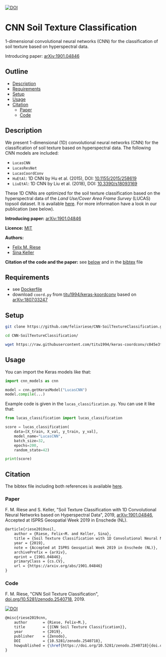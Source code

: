 [![DOI](https://zenodo.org/badge/DOI/10.5281/zenodo.2540718.svg)](https://doi.org/10.5281/zenodo.2540718)

# CNN Soil Texture Classification

1-dimensional convolutional neural networks (CNN) for the classification of soil texture based on hyperspectral data.

Introducing paper: [arXiv:1901.04846](https://arxiv.org/abs/1901.04846)

## Outline

* [Description](#description)
* [Requirements](#requirements)
* [Setup](#setup)
* [Usage](#usage)
* [Citation](#citation)
  * [Paper](#paper)
  * [Code](#code)

## Description

We present 1-dimensional (1D) convolutional neural networks (CNN) for the classification of soil texture based on hyperspectral data. The following CNN models are included:

* `LucasCNN`
* `LucasResNet`
* `LucasCoordConv`
* `HuEtAl`: 1D CNN by Hu et al. (2015), DOI: [10.1155/2015/258619](http://dx.doi.org/10.1155/2015/258619)
* `LiuEtAl`: 1D CNN by Liu et al. (2018), DOI: [10.3390/s18093169](https://dx.doi.org/10.3390%2Fs18093169)

These 1D CNNs are optimized for the soil texture classification based on the hyperspectral data of the *Land Use/Cover Area Frame Survey* (LUCAS) topsoil dataset. It is available [here](https://esdac.jrc.ec.europa.eu/projects/lucas). For more information have a look in our publication (see below).

**Introducing paper:** [arXiv:1901.04846](https://arxiv.org/abs/1901.04846)

**Licence:** [MIT](LICENSE)

**Authors:**

* [Felix M. Riese](mailto:felix.riese@kit.edu)
* [Sina Keller](mailto:sina.keller@kit.edu)

**Citation of the code and the paper:** see [below](#citation) and in the [bibtex](bibliography.bib) file

## Requirements

* see [Dockerfile](Dockerfile)
* download `coord.py` from [titu1994/keras-koordconv](https://github.com/titu1994/keras-coordconv) based on [arXiv:1807.03247](https://arxiv.org/abs/1807.03247)

## Setup

```bash
git clone https://github.com/felixriese/CNN-SoilTextureClassification.git

cd CNN-SoilTextureClassification/

wget https://raw.githubusercontent.com/titu1994/keras-coordconv/c045e3f1ff7dabd4060f515e4b900263eddf1723/coord.py .
```

## Usage

You can import the Keras models like that:

```python
import cnn_models as cnn

model = cnn.getKerasModel("LucasCNN")
model.compile(...)

```

Example code is given in the `lucas_classification.py`. You can use it like that:

```python
from lucas_classification import lucas_classification

score = lucas_classification(
    data=[X_train, X_val, y_train, y_val],
    model_name="LucasCNN",
    batch_size=32,
    epochs=200,
    random_state=42)

print(score)
```

## Citation

The bibtex file including both references is available [here](bibliography.bib).

### Paper

F. M. Riese and S. Keller, "Soil Texture Classification with 1D Convolutional Neural Networks based on Hyperspectral Data", 2019, [arXiv:1901.04846](https://arxiv.org/abs/1901.04846), Accepted at ISPRS Geospatial Week 2019 in Enschede (NL).

```tex
@article{riese2019soil,
    author = {Riese, Felix~M. and Keller, Sina},
    title = {Soil Texture Classification with 1D Convolutional Neural Networks based on Hyperspectral Data},
    year = {2019},
    note = {Accepted at ISPRS Geospatial Week 2019 in Enschede (NL)},
    archivePrefix = {arXiv},
    eprint = {1901.04846},
    primaryClass = {cs.CV},
    url = {https://arxiv.org/abs/1901.04846}
}
```

### Code

F. M. Riese, "CNN Soil Texture Classification", [doi.org/10.5281/zenodo.2540718](https://doi.org/10.5281/zenodo.2540718), 2019.

[![DOI](https://zenodo.org/badge/DOI/10.5281/zenodo.2540718.svg)](https://doi.org/10.5281/zenodo.2540718)

```tex
@misc{riese2019cnn,
    author       = {Riese, Felix~M.},
    title        = {{CNN Soil Texture Classification}},
    year         = {2019},
    publisher    = {Zenodo},
    DOI          = {10.5281/zenodo.2540718},
    howpublished = {\href{https://doi.org/10.5281/zenodo.2540718}{doi.org/10.5281/zenodo.2540718}}
}
```
